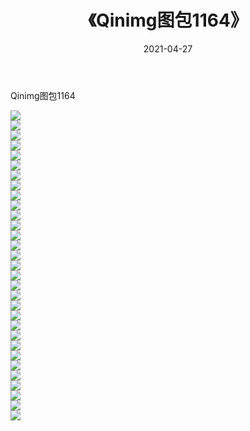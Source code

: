 ﻿---
layout: post
title:  《Qinimg图包1164》
date:   2021-04-27
img: http://imgx.orgx.ga/Qinimg图包/Qinimg图包1164/000.jpg
categories: [美女, 清纯, 唯美]
---

Qinimg图包1164

 ![](http://imgx.orgx.ga/Qinimg图包/Qinimg图包1164/001.jpg) <br>![](http://imgx.orgx.ga/Qinimg图包/Qinimg图包1164/002.jpg) <br>![](http://imgx.orgx.ga/Qinimg图包/Qinimg图包1164/003.jpg) <br>![](http://imgx.orgx.ga/Qinimg图包/Qinimg图包1164/004.jpg) <br>![](http://imgx.orgx.ga/Qinimg图包/Qinimg图包1164/005.jpg) <br>![](http://imgx.orgx.ga/Qinimg图包/Qinimg图包1164/006.jpg) <br>![](http://imgx.orgx.ga/Qinimg图包/Qinimg图包1164/007.jpg) <br>![](http://imgx.orgx.ga/Qinimg图包/Qinimg图包1164/008.jpg) <br>![](http://imgx.orgx.ga/Qinimg图包/Qinimg图包1164/009.jpg) <br>![](http://imgx.orgx.ga/Qinimg图包/Qinimg图包1164/010.jpg) <br>![](http://imgx.orgx.ga/Qinimg图包/Qinimg图包1164/011.jpg) <br>![](http://imgx.orgx.ga/Qinimg图包/Qinimg图包1164/012.jpg) <br>![](http://imgx.orgx.ga/Qinimg图包/Qinimg图包1164/013.jpg) <br>![](http://imgx.orgx.ga/Qinimg图包/Qinimg图包1164/014.jpg) <br>![](http://imgx.orgx.ga/Qinimg图包/Qinimg图包1164/015.jpg) <br>![](http://imgx.orgx.ga/Qinimg图包/Qinimg图包1164/016.jpg) <br>![](http://imgx.orgx.ga/Qinimg图包/Qinimg图包1164/017.jpg) <br>![](http://imgx.orgx.ga/Qinimg图包/Qinimg图包1164/018.jpg) <br>![](http://imgx.orgx.ga/Qinimg图包/Qinimg图包1164/019.jpg) <br>![](http://imgx.orgx.ga/Qinimg图包/Qinimg图包1164/020.jpg) <br>![](http://imgx.orgx.ga/Qinimg图包/Qinimg图包1164/021.jpg) <br>![](http://imgx.orgx.ga/Qinimg图包/Qinimg图包1164/022.jpg) <br>![](http://imgx.orgx.ga/Qinimg图包/Qinimg图包1164/023.jpg) <br>![](http://imgx.orgx.ga/Qinimg图包/Qinimg图包1164/024.jpg) <br>![](http://imgx.orgx.ga/Qinimg图包/Qinimg图包1164/025.jpg) <br>![](http://imgx.orgx.ga/Qinimg图包/Qinimg图包1164/026.jpg) <br>![](http://imgx.orgx.ga/Qinimg图包/Qinimg图包1164/027.jpg) <br>![](http://imgx.orgx.ga/Qinimg图包/Qinimg图包1164/028.jpg) <br>![](http://imgx.orgx.ga/Qinimg图包/Qinimg图包1164/029.jpg) <br>![](http://imgx.orgx.ga/Qinimg图包/Qinimg图包1164/030.jpg) <br>![](http://imgx.orgx.ga/Qinimg图包/Qinimg图包1164/031.jpg) <br>